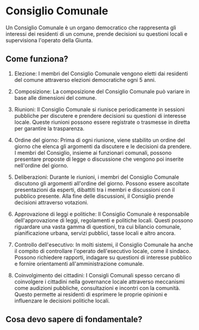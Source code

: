 # Consiglio Comunale

Un Consiglio Comunale è un organo democratico che rappresenta gli interessi dei residenti di un comune, prende decisioni su questioni locali e supervisiona l'operato della Giunta.

## Come funziona?

1. Elezione: I membri del Consiglio Comunale vengono eletti dai residenti del comune attraverso elezioni democratiche ogni 5 anni.

2. Composizione: La composizione del Consiglio Comunale può variare in base alle dimensioni del comune. 

3. Riunioni: Il Consiglio Comunale si riunisce periodicamente in sessioni pubbliche per discutere e prendere decisioni su questioni di interesse locale. Queste riunioni possono essere registrate o trasmesse in diretta per garantire la trasparenza.

4. Ordine del giorno: Prima di ogni riunione, viene stabilito un ordine del giorno che elenca gli argomenti da discutere e le decisioni da prendere. I membri del Consiglio, insieme ai funzionari comunali, possono presentare proposte di legge o discussione che vengono poi inserite nell'ordine del giorno.

5. Deliberazioni: Durante le riunioni, i membri del Consiglio Comunale discutono gli argomenti all'ordine del giorno. Possono essere ascoltate presentazioni da esperti, dibattiti tra i membri e discussioni con il pubblico presente. Alla fine delle discussioni, il Consiglio prende decisioni attraverso votazioni.

6. Approvazione di leggi e politiche: Il Consiglio Comunale è responsabile dell'approvazione di leggi, regolamenti e politiche locali. Questi possono riguardare una vasta gamma di questioni, tra cui bilancio comunale, pianificazione urbana, servizi pubblici, tasse locali e altro ancora.

7. Controllo dell'esecutivo: In molti sistemi, il Consiglio Comunale ha anche il compito di controllare l'operato dell'esecutivo locale, come il sindaco. Possono richiedere rapporti, indagare su questioni di interesse pubblico e fornire orientamenti all'amministrazione comunale.

8. Coinvolgimento dei cittadini: I Consigli Comunali spesso cercano di coinvolgere i cittadini nella governance locale attraverso meccanismi come audizioni pubbliche, consultazioni e incontri con la comunità. Questo permette ai residenti di esprimere le proprie opinioni e influenzare le decisioni politiche locali.

## Cosa devo sapere di fondamentale?
